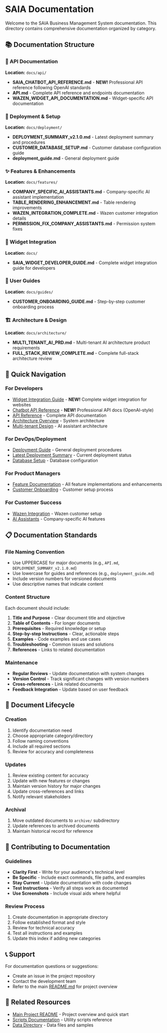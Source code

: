 # SAIA Documentation

Welcome to the SAIA Business Management System documentation. This directory contains comprehensive documentation organized by category.

## 📚 Documentation Structure

### 🔌 API Documentation
**Location:** `docs/api/`

- **SAIA_CHATBOT_API_REFERENCE.md** - **NEW!** Professional API reference following OpenAI standards
- **API.md** - Complete API reference and endpoints documentation
- **WAZEN_WIDGET_API_DOCUMENTATION.md** - Widget-specific API documentation

### 🚀 Deployment & Setup
**Location:** `docs/deployment/`

- **DEPLOYMENT_SUMMARY_v2.1.0.md** - Latest deployment summary and procedures
- **CUSTOMER_DATABASE_SETUP.md** - Customer database configuration guide
- **deployment_guide.md** - General deployment guide

### ✨ Features & Enhancements
**Location:** `docs/features/`

- **COMPANY_SPECIFIC_AI_ASSISTANTS.md** - Company-specific AI assistant implementation
- **TABLE_RENDERING_ENHANCEMENT.md** - Table rendering improvements
- **WAZEN_INTEGRATION_COMPLETE.md** - Wazen customer integration details
- **PERMISSION_FIX_COMPANY_ASSISTANTS.md** - Permission system fixes

### 🔌 Widget Integration
**Location:** `docs/`

- **SAIA_WIDGET_DEVELOPER_GUIDE.md** - Complete widget integration guide for developers

### 📖 User Guides
**Location:** `docs/guides/`

- **CUSTOMER_ONBOARDING_GUIDE.md** - Step-by-step customer onboarding process

### 🏗️ Architecture & Design
**Location:** `docs/architecture/`

- **MULTI_TENANT_AI_PRD.md** - Multi-tenant AI architecture product requirements
- **FULL_STACK_REVIEW_COMPLETE.md** - Complete full-stack architecture review

## 🎯 Quick Navigation

### For Developers
- [Widget Integration Guide](SAIA_WIDGET_DEVELOPER_GUIDE.md) - **NEW!** Complete widget integration for websites
- [Chatbot API Reference](api/SAIA_CHATBOT_API_REFERENCE.md) - **NEW!** Professional API docs (OpenAI-style)
- [API Reference](api/API.md) - Complete API documentation
- [Architecture Overview](architecture/FULL_STACK_REVIEW_COMPLETE.md) - System architecture
- [Multi-tenant Design](architecture/MULTI_TENANT_AI_PRD.md) - AI assistant architecture

### For DevOps/Deployment
- [Deployment Guide](deployment/deployment_guide.md) - General deployment procedures
- [Latest Deployment Summary](deployment/DEPLOYMENT_SUMMARY_v2.1.0.md) - Current deployment status
- [Database Setup](deployment/CUSTOMER_DATABASE_SETUP.md) - Database configuration

### For Product Managers
- [Feature Documentation](features/) - All feature implementations and enhancements
- [Customer Onboarding](guides/CUSTOMER_ONBOARDING_GUIDE.md) - Customer setup process

### For Customer Success
- [Wazen Integration](features/WAZEN_INTEGRATION_COMPLETE.md) - Wazen customer setup
- [AI Assistants](features/COMPANY_SPECIFIC_AI_ASSISTANTS.md) - Company-specific AI features

## 📋 Documentation Standards

### File Naming Convention
- Use UPPERCASE for major documents (e.g., `API.md`, `DEPLOYMENT_SUMMARY_v2.1.0.md`)
- Use lowercase for guides and references (e.g., `deployment_guide.md`)
- Include version numbers for versioned documents
- Use descriptive names that indicate content

### Content Structure
Each document should include:
1. **Title and Purpose** - Clear document title and objective
2. **Table of Contents** - For longer documents
3. **Prerequisites** - Required knowledge or setup
4. **Step-by-step Instructions** - Clear, actionable steps
5. **Examples** - Code examples and use cases
6. **Troubleshooting** - Common issues and solutions
7. **References** - Links to related documentation

### Maintenance
- **Regular Reviews** - Update documentation with system changes
- **Version Control** - Track significant changes with version numbers
- **Cross-references** - Link related documents
- **Feedback Integration** - Update based on user feedback

## 🔄 Document Lifecycle

### Creation
1. Identify documentation need
2. Choose appropriate category/directory
3. Follow naming conventions
4. Include all required sections
5. Review for accuracy and completeness

### Updates
1. Review existing content for accuracy
2. Update with new features or changes
3. Maintain version history for major changes
4. Update cross-references and links
5. Notify relevant stakeholders

### Archival
1. Move outdated documents to `archive/` subdirectory
2. Update references to archived documents
3. Maintain historical record for reference

## 🤝 Contributing to Documentation

### Guidelines
- **Clarity First** - Write for your audience's technical level
- **Be Specific** - Include exact commands, file paths, and examples
- **Stay Current** - Update documentation with code changes
- **Test Instructions** - Verify all steps work as documented
- **Use Screenshots** - Include visual aids where helpful

### Review Process
1. Create documentation in appropriate directory
2. Follow established format and style
3. Review for technical accuracy
4. Test all instructions and examples
5. Update this index if adding new categories

## 📞 Support

For documentation questions or suggestions:
- Create an issue in the project repository
- Contact the development team
- Refer to the main [README.md](../README.md) for project overview

## 🔗 Related Resources

- [Main Project README](../README.md) - Project overview and quick start
- [Scripts Documentation](../scripts/README.md) - Utility scripts reference
- [Data Directory](../data/README.md) - Data files and samples
